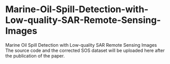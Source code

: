 # Marine-Oil-Spill-Detection-with-Low-quality-SAR-Remote-Sensing-Images
Marine Oil Spill Detection with Low-quality SAR Remote Sensing Images
The source code and the corrected SOS dataset will be uploaded here after the publication of the paper.
